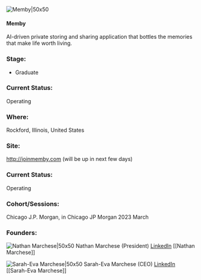 

![Memby|50x50](http://apimg.techstars.com/sf/accounts/logo/Logo_46519c68fcb23f1a5946d006e.png)

#### Memby
AI-driven private storing and sharing application that bottles the memories that make life worth living.

### Stage: 
 - Graduate 

### Current Status: 
Operating

### Where:
Rockford, Illinois, United States

### Site:
http://joinmemby.com (will be up in next few days)





### Current Status: 
Operating

### Cohort/Sessions: 
Chicago J.P. Morgan, in Chicago JP Morgan 2023 March

### Founders: 

![Nathan Marchese|50x50]() Nathan Marchese (President) [LinkedIn](https://linkedin.com/in/nathanmarchese) [[Nathan Marchese]]

![Sarah-Eva Marchese|50x50]() Sarah-Eva Marchese (CEO) [LinkedIn](https://linkedin.com/in/samarchese) [[Sarah-Eva Marchese]]



